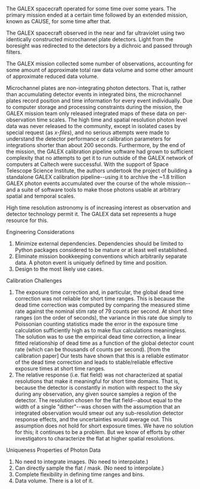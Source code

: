 The GALEX spacecraft operated for some time over some years. The primary mission ended at a certain time followed by an extended mission, known as CAUSE, for some time after that.

The GALEX spacecraft observed in the near and far ultraviolet using two identically constructed microchannel plate detectors. Light from the boresight was redirected to the detectors by a dichroic and passed through filters.

The GALEX mission collected some number of observations, accounting for some amount of approximate total raw data volume and some other amount of approximate reduced data volume.

Microchannel plates are non-integrating photon detectors. That is, rather than accumulating detector events in integrated bins, the microchannel plates record position and time information for every event individually. Due to computer storage and processing constraints during the mission, the GALEX mission team only released integrated maps of these data on per-observation time scales. The high time and spatial resolution photon level data was never released to the community, except in isolated cases by special request (as _x-files_), and no serious attempts were made to understand the detector performance or calibration parameters for integrations shorter than about 200 seconds. Furthermore, by the end of the mission, the GALEX calibration pipeline software had grown to sufficient complexity that no attempts to get it to run outside of the GALEX network of computers at Caltech were successful. With the support of Space Telescope Science Institute, the authors undertook the project of building a standalone GALEX calibration pipeline--using it to archive the ~1.8 trillion GALEX photon events accumulated over the course of the whole mission--and a suite of software tools to make those photons usable at arbitrary spatial and temporal scales.

High time resolution astronomy is of increasing interest as observation and detector technology permit it. The GALEX data set represents a huge resource for this.

Engineering Considerations
1. Minimize external dependencies. Dependencies should be limited to Python packages considered to be mature or at least well established.
2. Eliminate mission bookkeeping conventions which arbitrarily separate data. A photon event is uniquely defined by time and position.
3. Design to the most likely use cases.

Calibration Challenges
1. The exposure time correction and, in particular, the global dead time correction was not reliable for short time ranges. This is because the dead time correction was computed by comparing the measured stime rate against the nominal stim rate of 79 counts per second. At short time ranges (on the order of seconds), the variance in this rate due simply to Poissonian counting statistics made the error in the exposure time calculation sufficiently high as to make flux calculations meaningless. The solution was to use the empirical dead time correction, a linear fitted relationship of dead time as a function of the global detector count rate (which can be thousands of counts per second). [from the calibration paper] Our tests have shown that this is a reliable estimator of the dead time correction and leads to stable/reliable effective exposure times at short time ranges.
2. The relative response (i.e. flat field) was not characterized at spatial resolutions that make it meaningful for short time domains. That is, because the detector is constantly in motion with respect to the sky during any observation, any given source samples a region of the detector. The resolution chosen for the flat field--about equal to the width of a single "dither"--was chosen with the assumption that an integrated observation would smear out any sub-resolution detector response effects, and the uncertainties would average out. This assumption does not hold for short exposure times. We have no solution for this; it continues to be a problem. But we know of efforts by other investigators to characterize the flat at higher spatial resolutions.

Uniqueness Properties of Photon Data
1. No need to integrate images. (No need to interpolate.)
2. Can directly sample the flat / mask. (No need to interpolate.)
3. Complete flexibility in defining time ranges and bins.
4. Data volume. There is a lot of it.
